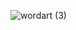 ![wordart (3)](https://github.com/hamburger-engine/extensions/assets/109624855/0cb45bd1-f187-48af-86df-dec5ec8e125d)
